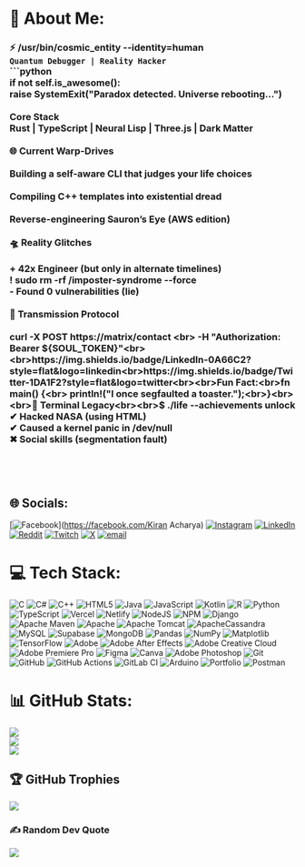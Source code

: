 # 💫 About Me:
### ⚡ **/usr/bin/cosmic_entity --identity=human**  <br>**`Quantum Debugger | Reality Hacker`**  <br>```python<br>if not self.is_awesome():<br>    raise SystemExit("Paradox detected. Universe rebooting...")<br><br> Core Stack<br>Rust | TypeScript | Neural Lisp | Three.js | Dark Matter<br><br>🌐 Current Warp-Drives<br><br>Building a self-aware CLI that judges your life choices<br><br>Compiling C++ templates into existential dread<br><br>Reverse-engineering Sauron’s Eye (AWS edition)<br><br>🛸 Reality Glitches<br><br>+ 42x Engineer (but only in alternate timelines)<br>! sudo rm -rf /imposter-syndrome --force<br>- Found 0 vulnerabilities (lie)<br><br>📡 Transmission Protocol<br><br>curl -X POST https://matrix/contact \<br>  -H "Authorization: Bearer ${SOUL_TOKEN}"<br><br>https://img.shields.io/badge/LinkedIn-0A66C2?style=flat&logo=linkedin<br>https://img.shields.io/badge/Twitter-1DA1F2?style=flat&logo=twitter<br><br>Fun Fact:<br>fn main() {<br>    println!("I once segfaulted a toaster.");<br>}<br><br>🚀 Terminal Legacy<br><br>$ ./life --achievements unlock<br>  ✔ Hacked NASA (using HTML)<br>  ✔ Caused a kernel panic in /dev/null<br>  ✖ Social skills (segmentation fault)<br><br><br><br>


## 🌐 Socials:
[![Facebook](https://img.shields.io/badge/Facebook-%231877F2.svg?logo=Facebook&logoColor=white)](https://facebook.com/Kiran Acharya) [![Instagram](https://img.shields.io/badge/Instagram-%23E4405F.svg?logo=Instagram&logoColor=white)](https://instagram.com/@prodkiran) [![LinkedIn](https://img.shields.io/badge/LinkedIn-%230077B5.svg?logo=linkedin&logoColor=white)](https://linkedin.com/in/kiransacharya) [![Reddit](https://img.shields.io/badge/Reddit-%23FF4500.svg?logo=Reddit&logoColor=white)](https://reddit.com/user/@prodkiran) [![Twitch](https://img.shields.io/badge/Twitch-%239146FF.svg?logo=Twitch&logoColor=white)](https://twitch.tv/@prodkiran) [![X](https://img.shields.io/badge/X-black.svg?logo=X&logoColor=white)](https://x.com/@prodkiran) [![email](https://img.shields.io/badge/Email-D14836?logo=gmail&logoColor=white)](mailto:kiransacharya@icloud.com) 

# 💻 Tech Stack:
![C](https://img.shields.io/badge/c-%2300599C.svg?style=plastic&logo=c&logoColor=white) ![C#](https://img.shields.io/badge/c%23-%23239120.svg?style=plastic&logo=csharp&logoColor=white) ![C++](https://img.shields.io/badge/c++-%2300599C.svg?style=plastic&logo=c%2B%2B&logoColor=white) ![HTML5](https://img.shields.io/badge/html5-%23E34F26.svg?style=plastic&logo=html5&logoColor=white) ![Java](https://img.shields.io/badge/java-%23ED8B00.svg?style=plastic&logo=openjdk&logoColor=white) ![JavaScript](https://img.shields.io/badge/javascript-%23323330.svg?style=plastic&logo=javascript&logoColor=%23F7DF1E) ![Kotlin](https://img.shields.io/badge/kotlin-%237F52FF.svg?style=plastic&logo=kotlin&logoColor=white) ![R](https://img.shields.io/badge/r-%23276DC3.svg?style=plastic&logo=r&logoColor=white) ![Python](https://img.shields.io/badge/python-3670A0?style=plastic&logo=python&logoColor=ffdd54) ![TypeScript](https://img.shields.io/badge/typescript-%23007ACC.svg?style=plastic&logo=typescript&logoColor=white) ![Vercel](https://img.shields.io/badge/vercel-%23000000.svg?style=plastic&logo=vercel&logoColor=white) ![Netlify](https://img.shields.io/badge/netlify-%23000000.svg?style=plastic&logo=netlify&logoColor=#00C7B7) ![NodeJS](https://img.shields.io/badge/node.js-6DA55F?style=plastic&logo=node.js&logoColor=white) ![NPM](https://img.shields.io/badge/NPM-%23CB3837.svg?style=plastic&logo=npm&logoColor=white) ![Django](https://img.shields.io/badge/django-%23092E20.svg?style=plastic&logo=django&logoColor=white) ![Apache Maven](https://img.shields.io/badge/Apache%20Maven-C71A36?style=plastic&logo=Apache%20Maven&logoColor=white) ![Apache](https://img.shields.io/badge/apache-%23D42029.svg?style=plastic&logo=apache&logoColor=white) ![Apache Tomcat](https://img.shields.io/badge/apache%20tomcat-%23F8DC75.svg?style=plastic&logo=apache-tomcat&logoColor=black) ![ApacheCassandra](https://img.shields.io/badge/cassandra-%231287B1.svg?style=plastic&logo=apache-cassandra&logoColor=white) ![MySQL](https://img.shields.io/badge/mysql-4479A1.svg?style=plastic&logo=mysql&logoColor=white) ![Supabase](https://img.shields.io/badge/Supabase-3ECF8E?style=plastic&logo=supabase&logoColor=white) ![MongoDB](https://img.shields.io/badge/MongoDB-%234ea94b.svg?style=plastic&logo=mongodb&logoColor=white) ![Pandas](https://img.shields.io/badge/pandas-%23150458.svg?style=plastic&logo=pandas&logoColor=white) ![NumPy](https://img.shields.io/badge/numpy-%23013243.svg?style=plastic&logo=numpy&logoColor=white) ![Matplotlib](https://img.shields.io/badge/Matplotlib-%23ffffff.svg?style=plastic&logo=Matplotlib&logoColor=black) ![TensorFlow](https://img.shields.io/badge/TensorFlow-%23FF6F00.svg?style=plastic&logo=TensorFlow&logoColor=white) ![Adobe](https://img.shields.io/badge/adobe-%23FF0000.svg?style=plastic&logo=adobe&logoColor=white) ![Adobe After Effects](https://img.shields.io/badge/Adobe%20After%20Effects-9999FF.svg?style=plastic&logo=Adobe%20After%20Effects&logoColor=white) ![Adobe Creative Cloud](https://img.shields.io/badge/Adobe%20Creative%20Cloud-DA1F26.svg?style=plastic&logo=Adobe%20Creative%20Cloud&logoColor=white) ![Adobe Premiere Pro](https://img.shields.io/badge/Adobe%20Premiere%20Pro-9999FF.svg?style=plastic&logo=Adobe%20Premiere%20Pro&logoColor=white) ![Figma](https://img.shields.io/badge/figma-%23F24E1E.svg?style=plastic&logo=figma&logoColor=white) ![Canva](https://img.shields.io/badge/Canva-%2300C4CC.svg?style=plastic&logo=Canva&logoColor=white) ![Adobe Photoshop](https://img.shields.io/badge/adobe%20photoshop-%2331A8FF.svg?style=plastic&logo=adobe%20photoshop&logoColor=white) ![Git](https://img.shields.io/badge/git-%23F05033.svg?style=plastic&logo=git&logoColor=white) ![GitHub](https://img.shields.io/badge/github-%23121011.svg?style=plastic&logo=github&logoColor=white) ![GitHub Actions](https://img.shields.io/badge/github%20actions-%232671E5.svg?style=plastic&logo=githubactions&logoColor=white) ![GitLab CI](https://img.shields.io/badge/gitlab%20CI-%23181717.svg?style=plastic&logo=gitlab&logoColor=white) ![Arduino](https://img.shields.io/badge/-Arduino-00979D?style=plastic&logo=Arduino&logoColor=white) ![Portfolio](https://img.shields.io/badge/Portfolio-%23000000.svg?style=plastic&logo=firefox&logoColor=#FF7139) ![Postman](https://img.shields.io/badge/Postman-FF6C37?style=plastic&logo=postman&logoColor=white)
# 📊 GitHub Stats:
![](https://github-readme-stats.vercel.app/api?username=prodkiran&theme=neon&hide_border=true&include_all_commits=false&count_private=false)<br/>
![](https://nirzak-streak-stats.vercel.app/?user=prodkiran&theme=neon&hide_border=true)<br/>
![](https://github-readme-stats.vercel.app/api/top-langs/?username=prodkiran&theme=neon&hide_border=true&include_all_commits=false&count_private=false&layout=compact)

## 🏆 GitHub Trophies
![](https://github-profile-trophy.vercel.app/?username=prodkiran&theme=radical&no-frame=true&no-bg=true&margin-w=4)

### ✍️ Random Dev Quote
![](https://quotes-github-readme.vercel.app/api?type=horizontal&theme=dark)

<!-- Proudly created with GPRM ( https://gprm.itsvg.in ) -->